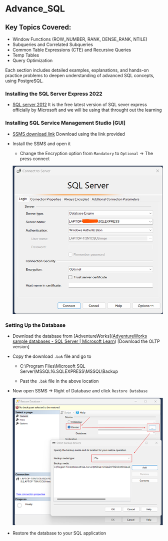 # Advance_SQL

## Key Topics Covered:

- Window Functions (ROW_NUMBER, RANK, DENSE_RANK, NTILE)
- Subqueries and Correlated Subqueries
- Common Table Expressions (CTE) and Recursive Queries
- Temp Tables
- Query Optimization

Each section includes detailed examples, explanations, and hands-on practice problems to deepen understanding of advanced SQL concepts, using PostgreSQL.

### Installing  the SQL Server Express 2022

* [SQL server 2012](https://go.microsoft.com/fwlink/p/?linkid=2216019&clcid=0x4009&culture=en-in&country=in) It is the free latest version of SQL sever express officially by Microsoft and we will be using that throught out the learning

### Installing SQL Service Management Studio [GUI]

* [SSMS download link](https://aka.ms/ssmsfullsetup) Download using the link provided

* Install the SSMS and open it
  
  * Change the Encryption option from `Mandatory` to `Optional` -> The press connect

  ![Installing  the SQL Server Express 2022](https://github.com/HBISHT233/Advance_SQL/blob/main/Images/2024-10-13-11-32-07-image.png)

### Setting Up the Database

- Download the database from [AdventureWorks]([AdventureWorks sample databases - SQL Server | Microsoft Learn](https://learn.microsoft.com/en-us/sql/samples/adventureworks-install-configure?view=sql-server-ver16&tabs=ssms)) [Download the OLTP version]

- Copy the download `.bak` file and go to
  
  - C:\Program Files\Microsoft SQL Server\MSSQL16.SQLEXPRESS\MSSQL\Backup
  
  - Past the `.bak` file in the above location

- Now open SSMS -> Right of Database and click `Restore Database`
  
  ![Setting Up the Database](https://github.com/HBISHT233/Advance_SQL/blob/main/Images/2024-10-13-11-35-37-image.png)

- Restore the database to your SQL application